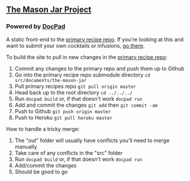 ## [The Mason Jar Project](http://www.the-mason-jar.com/)

### Powered by [DocPad](http://docpad.org)

A static front-end to the [primary recipe repo](https://github.com/the-mason-jar/the-mason-jar). If you're looking at this and want to submit your own cocktails or infusions, [go there](https://github.com/the-mason-jar/the-mason-jar).

To build the site to pull in new changes in the [primary recipe repo](https://github.com/the-mason-jar/the-mason-jar):

1. Commit any changes to the primary repo and push them up to Github
2. Go into the primary recipe repo submodule directory `cd src/documents/the-mason-jar`
3. Pull primary recipes repo `git pull origin master`
4. Head back up to the root directory `cd ../../../`
5. Run `docpad build` or, if that doesn't work `docpad run`
6. Add and commit the changes `git add` then `git commit -am`
7. Push to Github `git push origin master`
8. Push to Heroku `git pull heroku master`


How to handle a tricky merge:

1. The "out" folder will usually have conflicts you'll need to merge manually
2. Take care of any conflicts in the "src" folder
3. Run `docpad build` or, if that doesn't work `docpad run`
4. Add/commit the changes
5. Should be good to go